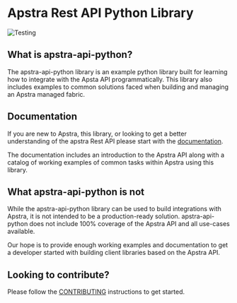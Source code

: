 # Apstra Rest API Python Library
![Testing](https://github.com/Apstra/apstra-api-python/actions/workflows/tox-testing.yml/badge.svg)

## What is apstra-api-python?
The apstra-api-python library is an example python library built for
learning how to integrate with the Apsta API programmatically. This
library also includes examples to common solutions faced when building and
managing an Apstra managed fabric.

## Documentation
If you are new to Apstra, this library, or looking to get a better understanding of 
the apstra Rest API please start with the 
[documentation](https://apstra-api-python.readthedocs.io/en/latest/).

The documentation includes an introduction to the Apstra API along with a catalog
of working examples of common tasks within Apstra using this library.

## What apstra-api-python is not
While the apstra-api-python library can be used to build integrations with
Apstra, it is not intended to be a production-ready solution.
apstra-api-python does not include 100% coverage of the Apstra API and all
use-cases available.

Our hope is to provide enough working examples and documentation to get a
developer started with building client libraries based on the Apstra API.


## Looking to contribute?
Please follow the [CONTRIBUTING](CONTRIBUTING.md) instructions to get 
started.